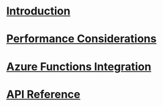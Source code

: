 ﻿# [Introduction](index.md)

# [Performance Considerations](articles/performance-considerations.md)

# [Azure Functions Integration](articles/azure-functions-integration.md)

# [API Reference](api/Lib.Net.Http.WebPush.html)